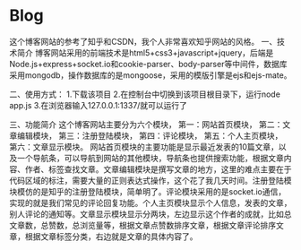 ﻿# Blog
这个博客网站的参考了知乎和CSDN，我个人非常喜欢知乎网站的风格。
一、技术简介
博客网站采用的前端技术是html5+css3+javascript+jquery，后端是Node.js+express+socket.io和cookie-parser、body-parser等中间件，数据库采用mongodb，操作数据库的是mongoose，采用的模版引擎是ejs和ejs-mate。

二、使用方式：
1.下载该项目
2.在控制台中切换到该项目根目录下，运行node app.js
3.在浏览器输入127.0.0.1:1337/就可以运行了

三、功能简介
这个博客网站主要分为六个模块，
第一：网站首页模块，
第二：文章编辑模块，
第三：注册登陆模块，
第四：评论模块，
第五：个人主页模块，
第六：文章显示模块。
网站首页模块的主要功能是显示最近发表的10篇文章，以及一个导航条，可以导航到网站的其他模块，导航条也提供搜索功能，根据文章内容、作者、标签查找文章。文章编辑模块是撰写文章的地方，这里的难点主要在于代码区域的标注，需要大量的正则表达式操作，这个花了我几天时间。注册登陆模块模仿的是知乎的注册登陆模块，简单明了。评论模块采用的是socket.io通信，实现的就是我们常见的评论回复功能。个人主页模块显示个人信息，发表的文章，别人评论的通知等。文章显示模块显示分两块，左边显示这个作者的成就，比如总文章数，总赞数，总浏览量等，根据文章点赞数排序文章，根据文章评论排序文章，根据文章标签分类，右边就是文章的具体内容了。




